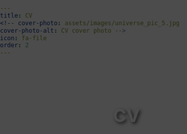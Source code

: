 ```yaml
---
title: CV
<!-- cover-photo: assets/images/universe_pic_5.jpg
cover-photo-alt: CV cover photo -->
icon: fa-file
order: 2
---
```


<style>
body {
  margin: 0;
  padding: 0;
  background: transparent; 
  position: relative;
}

body::before {
  content: "";
  position: fixed; 
  top: 0;
  left: 0;
  width: 100%;
  height: 100%;
  background: linear-gradient(
                rgba(0, 0, 0, 0.7), 
                rgba(0, 0, 0, 0.7)
              ), 
              url('assets/images/universe_pic_5.jpg') no-repeat center center fixed;
  background-size: cover;
  z-index: 1;       
}
</style>

<div style="position: relative; text-align: center; color: white; padding: 30px; max-width: 1200px; margin: 0 auto;">

  <h1 style="color: #ffffff; font-size: 36px; text-shadow: 3px 3px 6px rgba(0, 0, 0, 0.7); margin-bottom: 20px;">
    CV
  </h1>
  
  <div style="
    display: flex; 
    align-items: center; 
    justify-content: center;
    gap: 50px;
    max-width: 100%; 
    padding: 30px;
    border-radius: 15px;
    background: rgba(0, 0, 0, 0.0);
  ">


<div style="text-align:left;">
  <h2>Education</h2>
  <ul>
    <li><strong>09/2024-Present:</strong> Physics PH.D. student, <strong>Stanford University</strong></li>
    <li><strong>09/2020-06/2024:</strong> B.S. in Physics, <strong>Shanghai Jiao Tong University</strong></li>
    <li><strong>08/2023-12/2023:</strong> Undergraduate Exchange Student, <strong>University of Maryland, College Park</strong></li>
  </ul>
</div>

<div style="text-align:left;">
  <h2>Research Experience</h2>
  <ul>
    <li><strong>09/2024-12/2024:</strong> Particle Physics and Astrophysics, <strong>SLAC National Accelerator Laboratory</strong><br>
      <em>Research Assistant</em> (Supervisor: <strong>Prof. Spencer Gessner</strong>)<br>
      <ul>
        <li>Compton cross sections calculation for laser-based control of beam intensity</li>
        <li>Update to the TCAV GUI and analysis tools</li>
      </ul>
    </li>
    <li><strong>08/2023-08/2024:</strong> Department of Physics, <strong>University of Maryland, College Park</strong><br>
      <em>Undergraduate Research Assistant</em> (Supervisors: <strong>Prof. Sarah Eno & Prof. Christopher Palmer</strong>)<br>
      <ul>
        <li>Research on the simulation and analysis of Dual-readout Calorimetry</li>
      </ul>
    </li>
    <li><strong>10/2021-02/2024:</strong> School of Physics and Astronomy, <strong>Shanghai Jiao Tong University</strong><br>
      <em>Undergraduate Research Student</em> (Supervisor: <strong>Prof. Yue Meng</strong>)<br>
      <ul>
        <li>A system for determination of radon diffusion coefficient in membrane materials (<strong>Radic</strong>)</li>
        <li>Member in Ultra-low background technique R&D group of PandaX Collaboration</li>
      </ul>
    </li>
    <li><strong>03/2023-08/2023:</strong> Astronomy and Astrophysics Division, <strong>Tsung-Dao Lee Institute</strong><br>
      <em>Undergraduate Research Student</em> (Supervisor: <strong>Prof. Masahiro Ogihara</strong>)<br>
      <ul>
        <li>Research on the stability of unevenly spaced planetary systems</li>
      </ul>
    </li>
  </ul>

  <h2>Skills and Hobbies</h2>
  <ul>
    <li><strong>Software:</strong> C++, Python, CERN ROOT, Geant4, SolidWorks, COMSOL, LaTeX</li>
    <li><strong>Hardware:</strong> Ultra-low radioactive technology, High-voltage technology, PCB debugging, PMT testing</li>
    <li><strong>Language:</strong> English (TOEFL 103), Mandarin (Native)</li>
  </ul>

  <h2>Extra-curricular Experience</h2>
  <ul>
    <li><strong>12/2021-12/2022:</strong> <em>Co-President of the Student Union</em>, <strong>Student Union of School of Physics and Astronomy</strong></li>
  </ul>

  <h2>Honors and Awards</h2>
  <ul>
    <li><strong>2024:</strong> Outstanding Graduate of Shanghai</li>
    <li><strong>2023:</strong> Best Report First Prize, TDLI Astro-Division Winter Camp</li>
  </ul>
</div>

  </div>

</div>
